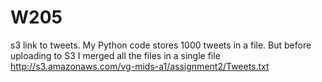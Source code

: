 # W205
s3 link to tweets.
My Python code stores 1000 tweets in a file. But before uploading to S3 I merged all the files in a single file
http://s3.amazonaws.com/vg-mids-a1/assignment2/Tweets.txt
